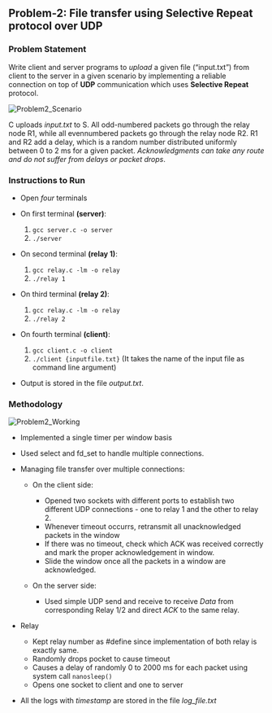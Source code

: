 ## Problem-2: File transfer using Selective Repeat protocol over UDP

### Problem Statement

Write client and server programs to *upload* a given file (“input.txt”) from client to the server in a given scenario by implementing a reliable connection on top of **UDP** communication which uses **Selective Repeat** protocol. 

![Problem2_Scenario](./../Images/Problem2_Scenario.png?raw=true "Problem2_Scenario")

C uploads *input.txt* to S. All odd-numbered packets go through the relay node R1, while all evennumbered packets go through the relay node R2. R1 and R2 add a delay, which is a random number distributed uniformly between 0 to 2 ms for a given packet. *Acknowledgments can take any route and do not suffer from delays or packet drops*.

### Instructions to Run

- Open *four* terminals

- On first terminal **(server)**:

    1. `gcc server.c -o server`
    2. `./server`

- On second terminal **(relay 1)**:

    1. `gcc relay.c -lm -o relay`
    2. `./relay 1`

- On third terminal **(relay 2)**:

    1. `gcc relay.c -lm -o relay`
    2. `./relay 2`

- On fourth terminal **(client)**:

    1. `gcc client.c -o client`
    2. `./client {inputfile.txt}` (It takes the name of the input file as command line argument)  
    
- Output is stored in the file *output.txt*.

### Methodology

![Problem2_Working](./../Images/Problem2_Working.png?raw=true "Problem2_Working")

- Implemented a single timer per window basis

- Used select and fd_set to handle multiple connections.

- Managing file transfer over multiple connections: 

    - On the client side: 
        - Opened two sockets with different ports to establish two different UDP connections - one to relay 1 and the other to relay 2.
        - Whenever timeout occurrs, retransmit all unacknowledged packets in the window
        - If there was no timeout, check which ACK was received correctly and mark the proper acknowledgement in window.
        - Slide the window once all the packets in a window are acknowledged.

    - On the server side: 
        - Used simple UDP send and receive to receive *Data* from corresponding Relay 1/2 and direct *ACK* to the same relay.

- Relay
    - Kept relay number as #define since implementation of both relay is exactly same.
    - Randomly drops pocket to cause timeout
    - Causes a delay of randomly 0 to 2000 ms for each packet using system call `nanosleep()`
    - Opens one socket to client and one to server

- All the logs with *timestamp* are stored in the file *log_file.txt*